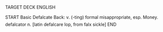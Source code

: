 TARGET DECK
ENGLISH

START
Basic
Defalcate
Back: v. (-ting) formal misappropriate, esp. Money.  defalcator n. [latin defalcare lop, from falx sickle]
END
